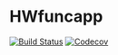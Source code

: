 # HWfuncapp

[![Build Status](https://travis-ci.com/ScPo-CompEcon/HWfuncapp.jl.svg?branch=master)](https://travis-ci.com/ScPo-CompEcon/HWfuncapp.jl)
[![Codecov](https://codecov.io/gh/ScPo-CompEcon/HWfuncapp.jl/branch/master/graph/badge.svg)](https://codecov.io/gh/ScPo-CompEcon/HWfuncapp.jl)
